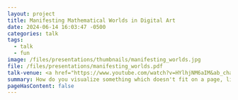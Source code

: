 ```yaml
---
layout: project
title: Manifesting Mathematical Worlds in Digital Art
date: 2024-06-14 16:03:47 -0500
categories: talk
tags:
  - talk
  - fun
image: /files/presentations/thumbnails/manifesting_worlds.jpg
file: /files/presentations/manifesting_worlds.pdf
talk-venue: <a href="https://www.youtube.com/watch?v=HYlhjNM6aIM&ab_channel=IllustratingMathSeminar"> Illustrating Math Seminar Online (IMSO) </a>
summary: How do you visualize something which doesn't fit on a page, like a high dimensional space or an entire field of math? You lie and cheat, use shortcuts and shorthand. In this talk, I'll share my favorite tips and tricks for bringing math to life in digital painting.
pageHasContent: false
---
```

